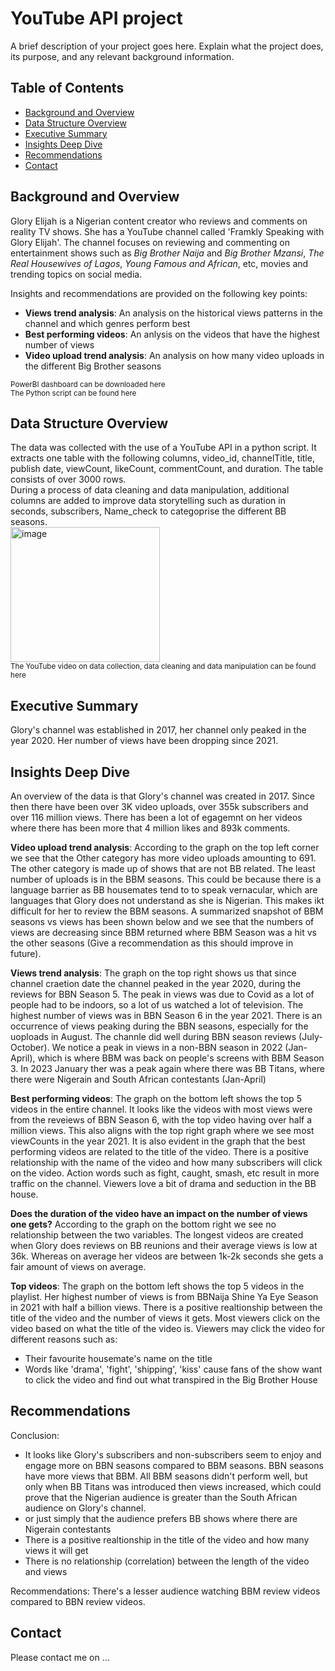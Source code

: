 # YouTube API project
A brief description of your project goes here. Explain what the project does, its purpose, and any relevant background information.

## Table of Contents

- [Background and Overview](#BackgroundandOverview)
- [Data Structure Overview](#DataStructureOverview)
- [Executive Summary](#ExecutiveSummary)
- [Insights Deep Dive](#InsightsDeepDive)
- [Recommendations](#Recommendations)
- [Contact](#contact)

## Background and Overview

Glory Elijah is a Nigerian content creator who reviews and comments on reality TV shows. She has a YouTube channel called 'Framkly Speaking with Glory Elijah'. The channel focuses on reviewing and commenting on entertainment shows such as _Big Brother Naija_ and _Big Brother Mzansi_, _The Real Housewives of Lagos_, _Young Famous and African_, etc, movies and trending topics on social media.

Insights and recommendations are provided on the following key points:

- **Views trend analysis**: An analysis on the historical views patterns in the channel and which genres perform best
- **Best performing videos**: An anlysis on the videos that have the highest number of views
- **Video upload trend analysis**: An analysis on how many video uploads in the different Big Brother seasons

<sub>PowerBI dashboard can be downloaded here</sub><br/>
<sub>The Python script can be found here</sub><br/>

## Data Structure Overview

The data was collected with the use of a YouTube API in a python script. It extracts one table with the following columns, video_id, channelTitle, title, publish date, viewCount, likeCount, commentCount, and duration. The table consists of over 3000 rows.</br>
During a process of data cleaning and data manipulation, additional columns are added to improve data storytelling such as duration in seconds, subscribers, Name_check to categoprise the different BB seasons.</br>
<img width="239" height="216" alt="image" src="https://github.com/user-attachments/assets/1b1a3c74-82d9-4008-8b75-acef226869e1" /><br/>
<sub>The YouTube video on data collection, data cleaning and data manipulation can be found here</sub><br/>

## Executive Summary

Glory's channel was established in 2017, her channel only peaked in the year 2020. Her number of views have been dropping since 2021. 

## Insights Deep Dive


An overview of the data is that Glory's channel was created in 2017. Since then there have been over 3K video uploads, over 355k subscribers and over 116 million views. There has been a lot of egagemnt on her videos where there has been more that 4 million likes and 893k comments.</br>

**Video upload trend analysis**: According to the graph on the top left corner we see that the Other category has more video uploads amounting to 691. The other category is made up of shows that are not BB related. The least number of uploads is in the BBM seasons. This could be because there is a language barrier as BB housemates tend to to speak vernacular, which are languages that Glory does not understand as she is Nigerian. This makes ikt difficult for her to review the BBM seasons. A summarized snapshot of BBM seasons vs views has been shown below and we see that the numbers of views are decreasing since BBM returned where BBM Season was a hit vs the other seasons (Give a recommendation as this should improve in future).</br>

**Views trend analysis**: The graph on the top right shows us that since channel craetion date the channel peaked in the year 2020, during the reviews for BBN Season 5. The peak in views was due to Covid as a lot of people had to be indoors, so a lot of us watched a lot of television. The highest number of views was in BBN Season 6 in the year 2021. There is an occurrence of views peaking during the BBN seasons, especially for the uoploads in August. The channle did well during BBN season reviews (July-October). We notice a peak in views in a non-BBN season in 2022 (Jan-April), which is where BBM was back on people's screens with BBM Season 3. In 2023 January ther was a peak again where there was BB Titans, where there were Nigerain and South African contestants (Jan-April)</br>

**Best performing videos**: The graph on the bottom left shows the top 5 videos in the entire channel. It looks like the videos with most views were from the reveiews of BBN Season 6, with the top video having over half a million views. This also aligns with the top right graph where we see most viewCounts in the year 2021. It is also evident in the graph that the best performing videos are related to the title of the video. There is a positive relationship with the name of the video and how many subscribers will click on the video. Action words such as fight, caught, smash, etc result in more traffic on the channel. Viewers love a bit of drama and seduction in the BB house.

**Does the duration of the video have an impact on the number of views one gets?** According to the graph on the bottom right we see no relationship between the two variables. The longest videos are created when Glory does reviews on BB reunions and their average views is low at 36k. Whereas on average her videos are between 1k-2k seconds she gets a fair amount of views on average. 

**Top videos**: The graph on the bottom left shows the top 5 videos in the playlist. Her highest number of views is from BBNaija Shine Ya Eye Season in 2021 with half a billion views. There is a positive realtionship between the title of the video and the number of views it gets. Most viewers click on the video based on what the title of the video is. Viewers may click the video for different reasons such as:
- Their favourite housemate's name on the title
- Words like 'drama', 'fight', 'shipping', 'kiss' cause fans of the show want to click the video and find out what transpired in the Big Brother House


## Recommendations

Conclusion:
- It looks like Glory's subscribers and non-subscribers seem to enjoy and engage more on BBN seasons compared to BBM seasons. BBN seasons have more views that BBM. All BBM seasons didn't perform well, but only when BB Titans was introduced then views increased, which could prove that the Nigerian audience is greater than the South African audience on Glory's channel.
- or just simply that the audience prefers BB shows where there are Nigerain contestants
- There is a positive realtionship in the title of the video and how many views it will get
- There is no relationship (correlation) between the length of the video and views

Recommendations:
There's a lesser audience watching BBM review videos compared to BBN review videos. 

## Contact

Please contact me on ...

